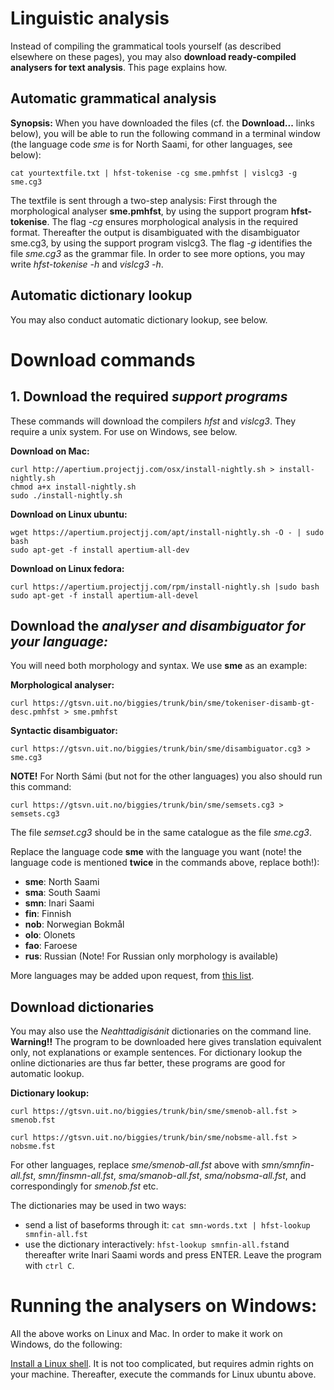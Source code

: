 Linguistic analysis
================

Instead of compiling the grammatical tools yourself (as described elsewhere on these pages), you may also **download ready-compiled analysers for text analysis**. This page explains how.


## Automatic grammatical analysis

**Synopsis:** When you have downloaded the files (cf. the **Download...** links below), you will be able to run the following command in a terminal window (the language code *sme* is for North Saami, for other languages, see below):


```
cat yourtextfile.txt | hfst-tokenise -cg sme.pmhfst | vislcg3 -g sme.cg3 
```


The textfile is sent through a two-step analysis: First through the morphological analyser **sme.pmhfst**, 
by using the support program **hfst-tokenise**. The flag *-cg* ensures morphological analysis in the required format. 
Thereafter the output is disambiguated with the disambiguator sme.cg3, by using the support program vislcg3.
The flag *-g* identifies the file *sme.cg3* as the grammar file. In order to see more options, you may write
*hfst-tokenise -h* and *vislcg3 -h*.

## Automatic dictionary lookup
You may also conduct automatic dictionary lookup, see below. 

# Download commands

## 1. Download the required *support programs*


These commands will download the compilers *hfst* and *vislcg3*. They require a unix system. For use on Windows, see below.


**Download on Mac:**
```
curl http://apertium.projectjj.com/osx/install-nightly.sh > install-nightly.sh
chmod a+x install-nightly.sh
sudo ./install-nightly.sh
```


**Download on Linux ubuntu:**
```
wget https://apertium.projectjj.com/apt/install-nightly.sh -O - | sudo bash
sudo apt-get -f install apertium-all-dev
```

**Download on Linux fedora:**
```
curl https://apertium.projectjj.com/rpm/install-nightly.sh |sudo bash
sudo apt-get -f install apertium-all-devel
```


## Download the *analyser and disambiguator for your language:*


You will need both morphology and syntax. We use **sme** as an example:


**Morphological analyser:** 
```
curl https://gtsvn.uit.no/biggies/trunk/bin/sme/tokeniser-disamb-gt-desc.pmhfst > sme.pmhfst
```


**Syntactic disambiguator:** 
```
curl https://gtsvn.uit.no/biggies/trunk/bin/sme/disambiguator.cg3 > sme.cg3
```

**NOTE!** For North Sámi (but not for the other languages) you also should run this command:
```
curl https://gtsvn.uit.no/biggies/trunk/bin/sme/semsets.cg3 > semsets.cg3
```

The file *semset.cg3* should be in the same catalogue as the file *sme.cg3*.


Replace the language code **sme** with the language you want (note! the language code is mentioned **twice** in the commands above, replace both!):


- **sme**: North Saami
- **sma**: South Saami
- **smn**: Inari Saami
- **fin**: Finnish
- **nob**: Norwegian Bokmål
- **olo**: Olonets
- **fao**: Faroese
- **rus**: Russian (Note! For Russian only morphology is available)


More languages may be added upon request, from [this list](https://giellalt.github.io/LanguageModels.html).


## Download dictionaries
You may also use the *Neahttadigisánit* dictionaries on the command line. **Warning!!** The program to be downloaded here gives translation equivalent only, not explanations or example sentences. For dictionary lookup the online dictionaries are thus far better, these programs are good for automatic lookup.

**Dictionary lookup:** 
```
curl https://gtsvn.uit.no/biggies/trunk/bin/sme/smenob-all.fst > smenob.fst
```
```
curl https://gtsvn.uit.no/biggies/trunk/bin/sme/nobsme-all.fst > nobsme.fst
```

For other languages, replace *sme/smenob-all.fst* above with *smn/smnfin-all.fst*, *smn/finsmn-all.fst*, *sma/smanob-all.fst*, *sma/nobsma-all.fst*, and correspondingly for *smenob.fst* etc.

The dictionaries may be used in two ways:

- send a list of baseforms through it: ``cat smn-words.txt | hfst-lookup smnfin-all.fst`` 
- use the dictionary interactively: ``hfst-lookup smnfin-all.fst``and thereafter write Inari Saami words and press ENTER. Leave the program with ``ctrl C``.



# Running the analysers on Windows:
All the above works on Linux and Mac. In order to make it work on Windows, do the following:

[Install a Linux shell](https://www.howtogeek.com/249966/how-to-install-and-use-the-linux-bash-shell-on-windows-10/). It is not too complicated, but requires admin rights on your machine. Thereafter, execute the commands for Linux ubuntu above.



